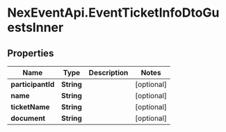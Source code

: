 # NexEventApi.EventTicketInfoDtoGuestsInner

## Properties

Name | Type | Description | Notes
------------ | ------------- | ------------- | -------------
**participantId** | **String** |  | [optional] 
**name** | **String** |  | [optional] 
**ticketName** | **String** |  | [optional] 
**document** | **String** |  | [optional] 


